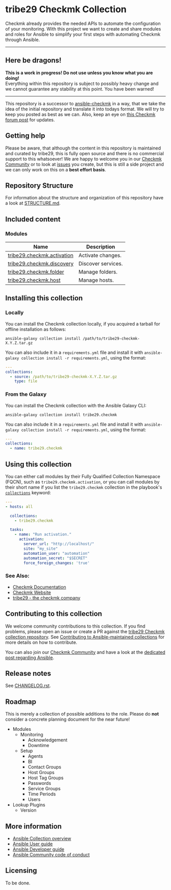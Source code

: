 # tribe29 Checkmk Collection

Checkmk already provides the needed APIs to automate the 
configuration of your monitoring. With this project we want to create
and share modules and roles for Ansible to simplify your first steps
with automating Checkmk through Ansible.

---

## Here be dragons!
**This is a work in progress! Do not use unless you know what you are doing!**  
Everything within this repository is subject to possibly heavy change
and we cannot guarantee any stability at this point. You have been warned!

---

This repository is a successor to [ansible-checkmk](https://github.com/tribe29/ansible-checkmk)
in a way, that we take the idea of the initial repository and translate it into
todays format. We will try to keep you posted as best as we can.
Also, keep an eye on [this Checkmk forum post](https://forum.checkmk.com/t/checkmk-goes-ansible/25428) for updates.

## Getting help

Please be aware, that although the content in this repository is maintained and
curated by tribe29, this is fully open source and there is no commercial support
to this whatsoever! We are happy to welcome you in our [Checkmk Community](https://forum.checkmk.com/)
or to look at [issues](https://github.com/tribe29/ansible-collection-tribe29.checkmk/issues?q=is%3Aissue+is%3Aopen+sort%3Aupdated-desc) you create, but this is still a side project
and we can only work on this on a **best effort basis**.

## Repository Structure

For information about the structure and organization of this repository
have a look at [STRUCTURE.md](docs/STRUCTURE.md).

## Included content

<!--start collection content-->
<!-- ### Inventory plugins
Name | Description
--- | ---
[tribe29.checkmk.ec2](https://github.com/tribe29/ansible-collection-tribe29.checkmktree/main/docs/tribe29.checkmk.ec2_inventory.rst)|EC2 inventory source
[tribe29.checkmk.rds](https://github.com/tribe29/ansible-collection-tribe29.checkmktree/main/docs/tribe29.checkmk.rds_inventory.rst)|rds instance source

### Lookup plugins
Name | Description
--- | ---
[tribe29.checkmk.account_attribute](https://github.com/tribe29/ansible-collection-tribe29.checkmktree/main/docs/tribe29.checkmk.account_attribute_lookup.rst)|Look up Checkmk account attributes.
[tribe29.checkmk.secret](https://github.com/tribe29/ansible-collection-tribe29.checkmktree/main/docs/tribe29.checkmk.secret_lookup.rst)|Look up secrets stored in Checkmk Secrets Manager. -->

### Modules
Name | Description
--- | ---
[tribe29.checkmk.activation](https://github.com/tribe29/ansible-collection-tribe29.checkmktree/main/docs/tribe29.checkmk.activation.md)|Activate changes.
[tribe29.checkmk.discovery](https://github.com/tribe29/ansible-collection-tribe29.checkmktree/main/docs/tribe29.checkmk.discovery.md)|Discover services.
[tribe29.checkmk.folder](https://github.com/tribe29/ansible-collection-tribe29.checkmktree/main/docs/tribe29.checkmk.folder.md)|Manage folders.
[tribe29.checkmk.host](https://github.com/tribe29/ansible-collection-tribe29.checkmktree/main/docs/tribe29.checkmk.host.md)|Manage hosts.
<!--end collection content-->

## Installing this collection

### Locally

You can install the Checkmk collection locally, if you acquired a tarball for
offline installation as follows:

    ansible-galaxy collection install /path/to/tribe29-checkmk-X.Y.Z.tar.gz

You can also include it in a `requirements.yml` file and install it with
`ansible-galaxy collection install -r requirements.yml`, using the format:

```yaml
---
collections:
  - source: /path/to/tribe29-checkmk-X.Y.Z.tar.gz
    type: file
```

### From the Galaxy

You can install the Checkmk collection with the Ansible Galaxy CLI:

    ansible-galaxy collection install tribe29.checkmk

You can also include it in a `requirements.yml` file and install it with
`ansible-galaxy collection install -r requirements.yml`, using the format:

```yaml
---
collections:
  - name: tribe29.checkmk
```

## Using this collection

You can either call modules by their Fully Qualified Collection Namespace (FQCN),
such as `tribe29.checkmk.activation`, or you can call modules by their short name
if you list the `tribe29.checkmk` collection in the playbook's [`collections`](https://docs.ansible.com/ansible/devel/user_guide/collections_using.html#using-collections-in-playbooks) keyword:

```yaml
---
- hosts: all

  collections:
    - tribe29.checkmk

  tasks:
    - name: "Run activation."
      activation:
        server_url: "http://localhost/"
        site: "my_site"
        automation_user: "automation"
        automation_secret: "$SECRET"
        force_foreign_changes: 'true'
```
### See Also:

* [Checkmk Documentation](https://docs.checkmk.com/)
* [Checkmk Website](https://checkmk.com)
* [tribe29 - the checkmk company](https://tribe29.com)

## Contributing to this collection

We welcome community contributions to this collection.
If you find problems, please open an issue or create a PR against the [tribe29 Checkmk collection repository](https://github.com/tribe29/ansible-collection-tribe29.checkmk).
See [Contributing to Ansible-maintained collections](https://docs.ansible.com/ansible/devel/community/contributing_maintained_collections.html#contributing-maintained-collections) for more details on how to contribute.

You can also join our [Checkmk Community](https://forum.checkmk.com/)
and have a look at the [dedicated post regarding Ansible](https://forum.checkmk.com/t/checkmk-goes-ansible/25428).

## Release notes
<!--Add a link to a changelog.rst file or an external docsite to cover this information. -->
See [CHANGELOG.rst](CHANGELOG.rst).

## Roadmap
<!-- Optional. Include the roadmap for this collection, and the proposed release/versioning strategy so users can anticipate the upgrade/update cycle. -->
This is merely a collection of possible additions to the role.
Please do **not** consider a concrete planning document for the near future!

- Modules
  - Monitoring
    - Acknowledgement
    - Downtime
  - Setup
    - Agents
    - BI
    - Contact Groups
    - Host Groups
    - Host Tag Groups
    - Passwords
    - Service Groups
    - Time Periods
    - Users
- Lookup Plugins
  - Version

## More information

- [Ansible Collection overview](https://github.com/ansible-collections/overview)
- [Ansible User guide](https://docs.ansible.com/ansible/latest/user_guide/index.html)
- [Ansible Developer guide](https://docs.ansible.com/ansible/latest/dev_guide/index.html)
- [Ansible Community code of conduct](https://docs.ansible.com/ansible/latest/community/code_of_conduct.html)

## Licensing
To be done.
